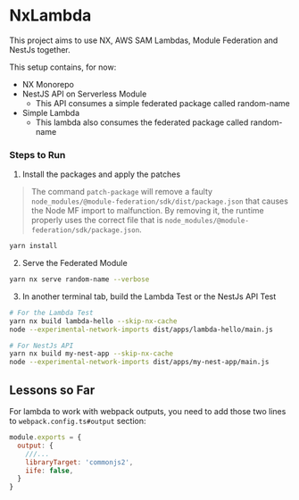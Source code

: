 # NxLambda

This project aims to use NX, AWS SAM Lambdas, Module Federation and NestJs together.

This setup contains, for now:

- NX Monorepo
- NestJS API on Serverless Module
    - This API consumes a simple federated package called random-name
- Simple Lambda
    - This lambda also consumes the federated package called random-name

### Steps to Run

1. Install the packages and apply the patches

> The command `patch-package` will remove a faulty `node_modules/@module-federation/sdk/dist/package.json` that causes the Node MF import to malfunction. By removing it, the runtime properly uses the correct file that is `node_modules/@module-federation/sdk/package.json`.

```bash
yarn install
```

2. Serve the Federated Module

```bash
yarn nx serve random-name --verbose
```

3. In another terminal tab, build the Lambda Test or the NestJs API Test

```bash
# For the Lambda Test
yarn nx build lambda-hello --skip-nx-cache
node --experimental-network-imports dist/apps/lambda-hello/main.js

# For NestJs API
yarn nx build my-nest-app --skip-nx-cache
node --experimental-network-imports dist/apps/my-nest-app/main.js
```

## Lessons so Far

For lambda to work with webpack outputs, you need to add those two lines to `webpack.config.ts#output` section:

```js
module.exports = {
  output: {
    ///...
    libraryTarget: 'commonjs2',
    iife: false,
  }
}
```